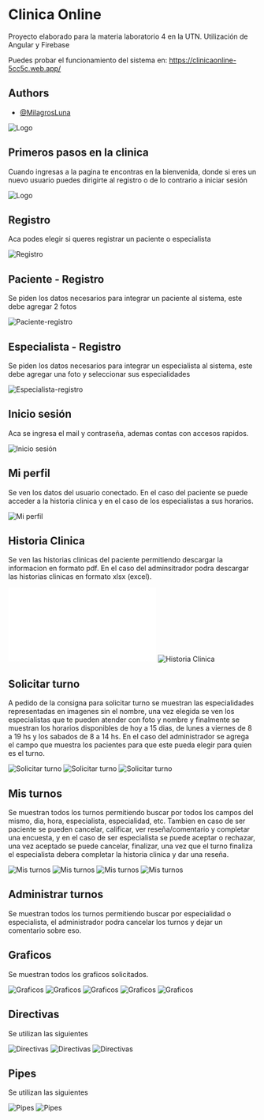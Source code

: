 # Clinica Online

Proyecto elaborado para la materia laboratorio 4 en la UTN.
Utilización de Angular y Firebase

Puedes probar el funcionamiento del sistema en: https://clinicaonline-5cc5c.web.app/
## Authors

- [@MilagrosLuna](https://github.com/MilagrosLuna)

![Logo](src/assets/logoClinica.png)


## Primeros pasos en la clinica

Cuando ingresas a la pagina te encontras en la bienvenida, donde si eres un nuevo usuario puedes dirigirte al registro o de lo contrario a iniciar sesión

![Logo](readme/bienvenida.png)

## Registro

Aca podes elegir si queres registrar un paciente o especialista

![Registro](readme/registro.png)

## Paciente - Registro

Se piden los datos necesarios para integrar un paciente al sistema, este debe agregar 2 fotos

![Paciente-registro](readme/pacienteR.png)

## Especialista - Registro

Se piden los datos necesarios para integrar un especialista al sistema, este debe agregar una foto y seleccionar sus especialidades

![Especialista-registro](readme/especialistaR.png)

## Inicio sesión

Aca se ingresa el mail y contraseña, ademas contas con accesos rapidos.

![Inicio sesión](readme/accesoRapido.png)

## Mi perfil

Se ven los datos del usuario conectado.
En el caso del paciente se puede acceder a la historia clinica y en el caso de los especialistas a sus horarios.

![Mi perfil](readme/miperfil.png)

## Historia Clinica

Se ven las historias clinicas del paciente permitiendo descargar la informacion en formato pdf.
En el caso del adminsitrador podra descargar las historias clinicas en formato xlsx (excel).

![Historia Clinica](readme/HistoriaClinica.pdf)
![Historia Clinica](readme/historiaclinica.png)

## Solicitar turno

A pedido de la consigna para solicitar turno se muestran las especialidades representadas en imagenes sin el nombre, una vez elegida se ven los especialistas que te pueden atender con foto y nombre y finalmente se muestran los horarios disponibles de hoy a 15 dias, de lunes a viernes de 8 a 19 hs y los sabados de 8 a 14 hs.
En el caso del administrador se agrega el campo que muestra los pacientes para que este pueda elegir para quien es el turno.

![Solicitar turno](readme/solicitar.png)
![Solicitar turno](readme/solicitar2.png)
![Solicitar turno](readme/solicitar3.png)

## Mis turnos

Se muestran todos los turnos permitiendo buscar por todos los campos del mismo, dia, hora, especialista, especialidad, etc.
Tambien en caso de ser paciente se pueden cancelar, calificar, ver reseña/comentario y completar una encuesta, y en el
caso de ser especialista se puede aceptar o rechazar, una vez aceptado se puede cancelar, finalizar, una vez que el turno finaliza el especialista debera 
completar la historia clinica y dar una reseña.

![Mis turnos](readme/calificar.png)
![Mis turnos](readme/cancelar.png)
![Mis turnos](readme/encuesta.png)
![Mis turnos](readme/turnosFinalizados.png)

## Administrar turnos

Se muestran todos los turnos permitiendo buscar por especialidad o especialista, el administrador podra cancelar los turnos y dejar un comentario sobre eso.

## Graficos

Se muestran todos los graficos solicitados.

![Graficos](readme/ingresos.png)
![Graficos](readme/turnosxdia.png)
![Graficos](readme/turnosxespe.png)
![Graficos](readme/turnosxmedicoS.png)
![Graficos](readme/turnosxmedicoF.png)

## Directivas

Se utilizan las siguientes

![Directivas](readme/d1.png)
![Directivas](readme/d2.png)
![Directivas](readme/d3.png)

## Pipes

Se utilizan las siguientes

![Pipes](readme/async.png)
![Pipes](readme/keyvalue.png)